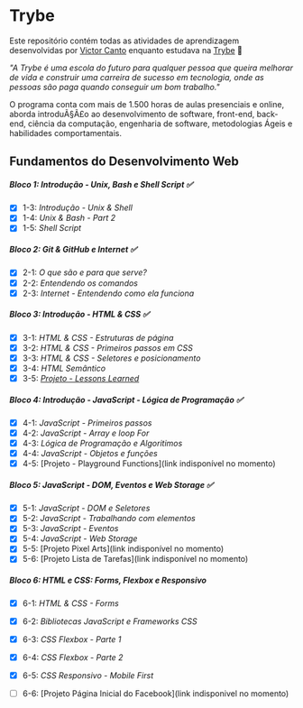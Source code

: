 # Trybe

Este repositório contém todas as atividades de aprendizagem desenvolvidas por [Victor Canto](https://www.linkedin.com/in/vscanto/)
enquanto estudava na [Trybe](https://www.betrybe.com/) :rocket:

_"A Trybe é uma escola do futuro para qualquer pessoa que queira melhorar de vida e construir uma carreira de sucesso em tecnologia, onde as pessoas são paga quando conseguir um bom trabalho."_

O programa conta com mais de 1.500 horas de aulas presenciais e online, aborda introduÃ§Ã£o ao desenvolvimento de software, front-end, back-end, ciência da computação, engenharia de software, metodologias Ágeis e habilidades comportamentais.

## Fundamentos do Desenvolvimento Web 

##### Bloco 1: Introdução - Unix, Bash e Shell Script :white_check_mark:

- [X] 1-3: _Introdução - Unix & Shell_
- [X] 1-4: _Unix & Bash - Part 2_
- [X] 1-5: _Shell Script_

##### Bloco 2: Git & GitHub e Internet :white_check_mark:

- [X] 2-1: _O que são e para que serve?_
- [X] 2-2: _Entendendo os comandos_
- [X] 2-3: _Internet - Entendendo como ela funciona_

##### Bloco 3: Introdução - HTML & CSS :white_check_mark:

- [X] 3-1: _HTML & CSS - Estruturas de página_
- [X] 3-2: _HTML & CSS - Primeiros passos em CSS_
- [X] 3-3: _HTML & CSS - Seletores e posicionamento_
- [X] 3-4: _HTML Semântico_
- [X] 3-5: _[Projeto - Lessons Learned](https://github.com/victorcanto/trybe-projects/tree/main/html-css-js/project-01-lessons-learned)_

##### Bloco 4: Introdução - JavaScript - Lógica de Programação :white_check_mark:

- [X] 4-1: _JavaScript - Primeiros passos_
- [X] 4-2: _JavaScript - Array e loop For_
- [X] 4-3: _Lógica de Programação e Algoritimos_
- [X] 4-4: _JavaScript - Objetos e funções_
- [X] 4-5: [Projeto - Playground Functions](link indisponível no momento)

##### Bloco 5: JavaScript - DOM, Eventos e Web Storage :white_check_mark:
- [X] 5-1: _JavaScript - DOM e Seletores_
- [X] 5-2: _JavaScript - Trabalhando com elementos_
- [X] 5-3: _JavaScript - Eventos_
- [X] 5-4: _JavaScript - Web Storage_
- [X] 5-5: [Projeto Pixel Arts](link indisponível no momento)
- [X] 5-6: [Projeto Lista de Tarefas](link indisponível no momento)

##### Bloco 6: HTML e CSS: Forms, Flexbox e Responsivo
- [X] 6-1: _HTML & CSS - Forms_
- [X] 6-2: _Bibliotecas JavaScript e Frameworks CSS_
- [X] 6-3: _CSS Flexbox - Parte 1_
- [X] 6-4: _CSS Flexbox - Parte 2_
- [X] 6-5: _CSS Responsivo - Mobile First_
- [ ] 6-6: [Projeto Página Inicial do Facebook](link indisponivel no momento)

